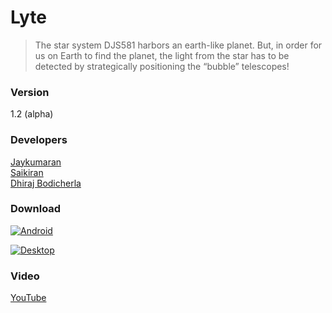 # Lyte 
>The star system DJS581 harbors an earth-like planet. But, in order for us on Earth to find the
planet, the light from the star has to be detected by strategically positioning the “bubble” 
telescopes!

### Version
1.2 (alpha)

### Developers
[Jaykumaran]<br>
[Saikiran]<br>
[Dhiraj Bodicherla]<br>

### Download
[![Android](https://developer.android.com/images/brand/en_generic_rgb_wo_60.png)](https://bit.ly/lyte-game/)

[![Desktop](https://cdn2.iconfinder.com/data/icons/electronics/512/PC-128.png)](http://bit.ly/lyte-pc)


### Video 
[YouTube]

[YouTube]:https://www.youtube.com/watch?v=6aSYtJQn5r0
[Jaykumaran]:https://github.com/jaykumarark
[Saikiran]:https://github.com/saikiran153
[Dhiraj Bodicherla]:https://github.com/dhirajbodicherla
